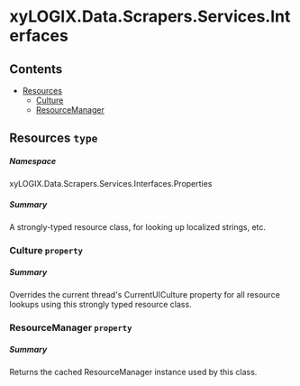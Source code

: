 <a name='assembly'></a>
# xyLOGIX.Data.Scrapers.Services.Interfaces

## Contents

- [Resources](#T-xyLOGIX-Data-Scrapers-Services-Interfaces-Properties-Resources 'xyLOGIX.Data.Scrapers.Services.Interfaces.Properties.Resources')
  - [Culture](#P-xyLOGIX-Data-Scrapers-Services-Interfaces-Properties-Resources-Culture 'xyLOGIX.Data.Scrapers.Services.Interfaces.Properties.Resources.Culture')
  - [ResourceManager](#P-xyLOGIX-Data-Scrapers-Services-Interfaces-Properties-Resources-ResourceManager 'xyLOGIX.Data.Scrapers.Services.Interfaces.Properties.Resources.ResourceManager')

<a name='T-xyLOGIX-Data-Scrapers-Services-Interfaces-Properties-Resources'></a>
## Resources `type`

##### Namespace

xyLOGIX.Data.Scrapers.Services.Interfaces.Properties

##### Summary

A strongly-typed resource class, for looking up localized strings, etc.

<a name='P-xyLOGIX-Data-Scrapers-Services-Interfaces-Properties-Resources-Culture'></a>
### Culture `property`

##### Summary

Overrides the current thread's CurrentUICulture property for all resource lookups using this strongly typed resource class.

<a name='P-xyLOGIX-Data-Scrapers-Services-Interfaces-Properties-Resources-ResourceManager'></a>
### ResourceManager `property`

##### Summary

Returns the cached ResourceManager instance used by this class.
